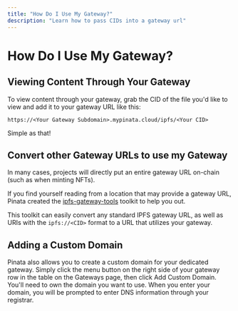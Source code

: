 ```yaml
---
title: "How Do I Use My Gateway?"
description: "Learn how to pass CIDs into a gateway url"
---
```


# How Do I Use My Gateway?

## Viewing Content Through Your Gateway

To view content through your gateway, grab the CID of the file you'd like to view and add it to your gateway URL like this:

`https://<Your Gateway Subdomain>.mypinata.cloud/ipfs/<Your CID>`

Simple as that!

## Convert other Gateway URLs to use my Gateway

In many cases, projects will directly put an entire gateway URL on-chain (such as when minting NFTs).

If you find yourself reading from a location that may provide a gateway URL, Pinata created the [ipfs-gateway-tools](https://github.com/PinataCloud/ipfs-gateway-tools) toolkit to help you out.

This toolkit can easily convert any standard IPFS gateway URL, as well as URIs with the `ipfs://<CID>` format to a URL that utilizes your gateway.

## Adding a Custom Domain

Pinata also allows you to create a custom domain for your dedicated gateway. Simply click the menu button on the right side of your gateway row in the table on the Gateways page, then click Add Custom Domain. You'll need to own the domain you want to use. When you enter your domain, you will be prompted to enter DNS information through your registrar.
